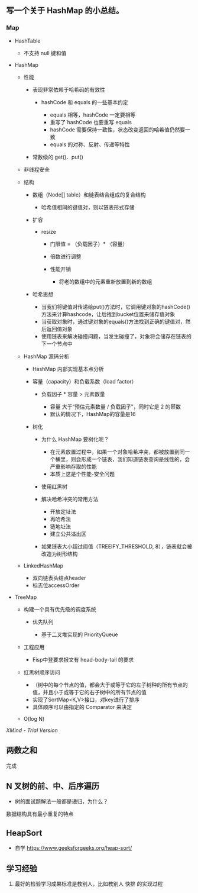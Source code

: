 ## 写一个关于 HashMap 的小总结。

### Map

- HashTable

	- 不支持 null 键和值

- HashMap

	- 性能

		- 表现非常依赖于哈希码的有效性

			- hashCode 和 equals 的一些基本约定

				- equals 相等，hashCode 一定要相等
				- 重写了 hashCode 也要重写 equals
				- hashCode 需要保持一致性，状态改变返回的哈希值仍然要一致
				- equals 的对称、反射、传递等特性

		- 常数级的 get()、put()

	- 非线程安全
	- 结构

		- 数组（Node[] table）和链表结合组成的复合结构

			- 哈希值相同的键值对，则以链表形式存储

		- 扩容

			- resize

				- 门限值 = （负载因子）* （容量）
				- 倍数进行调整
				- 性能开销

					- 将老的数组中的元素重新放置到新的数组

		- 哈希思想

			- 当我们将键值对传递给put()方法时，它调用键对象的hashCode()方法来计算hashcode，让后找到bucket位置来储存值对象
			- 当获取对象时，通过键对象的equals()方法找到正确的键值对，然后返回值对象
			- 使用链表来解决碰撞问题，当发生碰撞了，对象将会储存在链表的下一个节点中

	- HashMap 源码分析

		- HashMap 内部实现基本点分析
		- 容量（capacity）和负载系数（load factor）

			-  负载因子 * 容量 > 元素数量

				- 容量 大于“预估元素数量 / 负载因子”，同时它是 2 的幂数
				- 默认的情况下，HashMap的容量是16

		- 树化

			- 为什么 HashMap 要树化呢？

				- 在元素放置过程中，如果一个对象哈希冲突，都被放置到同一个桶里，则会形成一个链表，我们知道链表查询是线性的，会严重影响存取的性能
				- 本质上这是个性能-安全问题

			- 使用红黑树
			- 解决哈希冲突的常用方法

				- 开放定址法
				- 再哈希法
				- 链地址法
				- 建立公共溢出区

			- 如果链表大小超过阈值（TREEIFY_THRESHOLD, 8），链表就会被改造为树形结构

	- LinkedHashMap

		- 双向链表头结点header 
		- 标志位accessOrder

- TreeMap

	- 构建一个具有优先级的调度系统

		- 优先队列

			- 基于二叉堆实现的 PriorityQueue

	- 工程应用

		- Fisp中登要求报文有 head-body-tail 的要求

	- 红黑树顺序访问

		- （树中的每个节点的值，都会大于或等于它的左子树种的所有节点的值，并且小于或等于它的右子树中的所有节点的值
		- 实现了SortMap<K,V>接口，对key进行了排序
		- 具体顺序可以由指定的 Comparator 来决定

	- O(log N)

*XMind - Trial Version*



## 两数之和
完成


## N 叉树的前、中、后序遍历

- 树的面试题解法一般都是递归，为什么？   

数据结构具有最小重复的特点



## HeapSort 

- 自学 https://www.geeksforgeeks.org/heap-sort/


## 学习经验

1. 最好的检验学习成果标准是教别人，比如教别人 快排 的实现过程